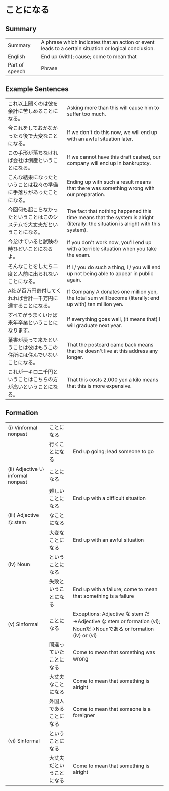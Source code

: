 # ことになる

## Summary

<table><tr>   <td>Summary</td>   <td>A phrase which indicates that an action or event leads to a certain situation or logical conclusion.</td></tr><tr>   <td>English</td>   <td>End up (with); cause; come to mean that</td></tr><tr>   <td>Part of speech</td>   <td>Phrase</td></tr></table>

## Example Sentences

<table><tr>   <td>これ以上聞くのは彼を余計に苦しめることになる。</td>   <td>Asking more than this will cause him to suffer too much.</td></tr><tr>   <td>今これをしておかなかったら後で大変なことになる。</td>   <td>If we don't do this now, we will end up with an awful situation later.</td></tr><tr>   <td>この手形が落ちなければ会社は倒産ということになる。</td>   <td>If we cannot have this draft cashed, our company will end up in bankruptcy.</td></tr><tr>   <td>こんな結果になったということは我々の準備に手落ちがあったことになる。</td>   <td>Ending up with such a result means that there was something wrong with our preparation.</td></tr><tr>   <td>今回何も起こらなかったということはこのシステムで大丈夫だということになる。</td>   <td>The fact that nothing happened this time means that the system is alright (literally: the situation is alright with this system).</td></tr><tr>   <td>今怠けていると試験の時ひどいことになるよ。</td>   <td>If you don't work now, you'll end up with a terrible situation when you take the exam.</td></tr><tr>   <td>そんなことをしたら二度と人前に出られないことになる。</td>   <td>If I / you do such a thing, I / you will end up not being able to appear in public again.</td></tr><tr>   <td>A社が百万円寄付してくれれば合計一千万円に達することになる。</td>   <td>If Company A donates one million yen, the total sum will become (literally: end up with) ten million yen.</td></tr><tr>   <td>すべてがうまくいけば来年卒業ということになります。</td>   <td>If everything goes well, (it means that) I will graduate next year.</td></tr><tr>   <td>葉書が戻って来たということは彼はもうこの住所には住んでいないことになる。</td>   <td>That the postcard came back means that he doesn't live at this address any longer.</td></tr><tr>   <td>これが一キロ二千円ということはこちらの方が高いということになる。</td>   <td>That this costs 2,000 yen a kilo means that this is more expensive.</td></tr></table>

## Formation

<table class="table"> <tbody><tr class="tr head"> <td class="td"><span class="numbers">(i)</span> <span> <span class="bold">Vinformal nonpast</span></span></td> <td class="td"><span class="concept">ことになる</span> </td> <td class="td"><span>&nbsp;</span></td> </tr> <tr class="tr"> <td class="td"><span>&nbsp;</span></td> <td class="td"><span>行く<span class="concept">ことになる</span></span> </td> <td class="td"><span>End up going; lead someone to go</span></td> </tr> <tr class="tr head"> <td class="td"><span class="numbers">(ii)</span> <span> <span class="bold">Adjective い informal    nonpast</span></span></td> <td class="td"><span class="concept">ことになる</span> </td> <td class="td"><span>&nbsp;</span></td> </tr> <tr class="tr"> <td class="td"><span>&nbsp;</span></td> <td class="td"><span>難しい<span class="concept">ことになる</span></span> </td> <td class="td"><span>End up with a difficult situation</span></td> </tr> <tr class="tr head"> <td class="td"><span class="numbers">(iii)</span> <span> <span class="bold">Adjective な stem</span></span></td> <td class="td"><span class="concept">なことになる</span> </td> <td class="td"><span>&nbsp;</span></td> </tr> <tr class="tr"> <td class="td"><span>&nbsp;</span></td> <td class="td"><span>大変<span class="concept">なことになる</span></span> </td> <td class="td"><span>End up with an awful situation</span></td> </tr> <tr class="tr head"> <td class="td"><span class="numbers">(iv)</span> <span> <span class="bold">Noun</span></span></td> <td class="td"><span class="concept">ということになる</span> </td> <td class="td"><span>&nbsp;</span></td> </tr> <tr class="tr"> <td class="td"><span>&nbsp;</span></td> <td class="td"><span>失敗<span class="concept">ということになる</span></span> </td> <td class="td"><span>End up with a failure; come to mean that    something is a failure</span></td> </tr> <tr class="tr head"> <td class="td"><span class="numbers">(v)</span> <span> <span class="bold">Sinformal</span></span></td> <td class="td"><span class="concept">ことになる</span> </td> <td class="td"><span>Exceptions: Adjective な    stem だ→Adjective な stem or    formation (vi); Nounだ→Nounである or    formation (iv) or (vi)</span> </td> </tr> <tr class="tr"> <td class="td"><span>&nbsp;</span></td> <td class="td"><span>間違っていた<span class="concept">ことになる</span></span> </td> <td class="td"><span>Come to mean that something was wrong</span></td> </tr> <tr class="tr"> <td class="td"><span>&nbsp;</span></td> <td class="td"><span>大丈夫な<span class="concept">ことになる</span></span> </td> <td class="td"><span>Come to mean that something is alright</span></td> </tr> <tr class="tr"> <td class="td"><span>&nbsp;</span></td> <td class="td"><span>外国人である<span class="concept">ことになる</span></span> </td> <td class="td"><span>Come to mean that someone is a foreigner</span></td> </tr> <tr class="tr head"> <td class="td"><span class="numbers">(vi)</span> <span> <span class="bold">Sinformal</span></span></td> <td class="td"><span class="concept">ということになる</span> </td> <td class="td"><span>&nbsp;</span></td> </tr> <tr class="tr"> <td class="td"><span>&nbsp;</span></td> <td class="td"><span>大丈夫だ<span class="concept">ということになる</span></span> </td> <td class="td"><span>Come to mean that something is alright</span></td> </tr> </tbody></table>

